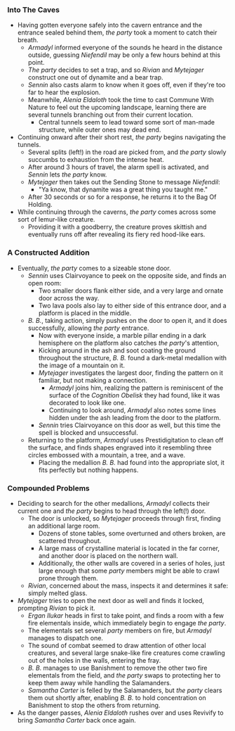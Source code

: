 ### Into The Caves

* Having gotten everyone safely into the cavern entrance and the entrance sealed behind them, *the party* took a moment to catch their breath.
  * *Armadyl* informed everyone of the sounds he heard in the distance outside, guessing *Niefendil* may be only a few hours behind at this point.
  * *The party* decides to set a trap, and so *Rivian* and *Mytejager* construct one out of dynamite and a bear trap.
  * *Sennin* also casts alarm to know when it goes off, even if they're too far to hear the explosion.
  * Meanwhile, *Alenia Eldaloth* took the time to cast Commune With Nature to feel out the upcoming landscape, learning there are several tunnels branching out from their current location.
    * Central tunnels seem to lead toward some sort of man-made structure, while outer ones may dead end.
* Continuing onward after their short rest, *the party* begins navigating the tunnels.
  * Several splits (left!) in the road are picked from, and *the party* slowly succumbs to exhaustion from the intense heat.
  * After around 3 hours of travel, the alarm spell is activated, and *Sennin* lets *the party* know.
  * *Mytejager* then takes out the Sending Stone to message *Niefendil*:
    * "Ya know, that dynamite was a great thing you taught me."
  * After 30 seconds or so for a response, he returns it to the Bag Of Holding.
* While continuing through the caverns, *the party* comes across some sort of lemur-like creature.
  * Providing it with a goodberry, the creature proves skittish and eventually runs off after revealing its fiery red hood-like ears.

### A Constructed Addition

* Eventually, *the party* comes to a sizeable stone door.
  * *Sennin* uses Clairvoyance to peek on the opposite side, and finds an open room: 
    * Two smaller doors flank either side, and a very large and ornate door across the way.
    * Two lava pools also lay to either side of this entrance door, and a platform is placed in the middle.
  * *B. B.*, taking action, simply pushes on the door to open it, and it does successfully, allowing *the party* entrance.
    * Now with everyone inside, a marble pillar ending in a dark hemisphere on the platform also catches *the party*'s attention, 
    * Kicking around in the ash and soot coating the ground throughout the structure, *B. B.* found a dark-metal medallion with the image of a mountain on it.
    * *Mytejager* investigates the largest door, finding the pattern on it familiar, but not making a connection.
      * *Armadyl* joins him, realizing the pattern is reminiscent of the surface of the *Cognition Obelisk* they had found, like it was decorated to look like one.
      * Continuing to look around, *Armadyl* also notes some lines hidden under the ash leading from the door to the platform.
    * *Sennin* tries Clairvoyance on this door as well, but this time the spell is blocked and unsuccessful.
  * Returning to the platform, *Armadyl* uses Prestidigitation to clean off the surface, and finds shapes engraved into it resembling three circles embossed with a mountain, a tree, and a wave.
    * Placing the medallion *B. B.* had found into the appropriate slot, it fits perfectly but nothing happens.

### Compounded Problems

* Deciding to search for the other medallions, *Armadyl* collects their current one and *the party* begins to head through the left(!) door.
  * The door is unlocked, so *Mytejager* proceeds through first, finding an additional large room.
    * Dozens of stone tables, some overturned and others broken, are scattered throughout.
    * A large mass of crystalline material is located in the far corner, and another door is placed on the northern wall.
    * Additionally, the other walls are covered in a series of holes, just large enough that some *party* members might be able to crawl prone through them.
  * *Rivian*, concerned about the mass, inspects it and determines it safe: simply melted glass.
* *Mytejager* tries to open the next door as well and finds it locked, prompting *Rivian* to pick it.
  * *Ergan Ilukar* heads in first to take point, and finds a room with a few fire elementals inside, which immediately begin to engage *the party*.
  * The elementals set several *party* members on fire, but *Armadyl* manages to dispatch one.
  * The sound of combat seemed to draw attention of other local creatures, and several large snake-like fire creatures come crawling out of the holes in the walls, entering the fray.
  * *B. B.* manages to use Banishment to remove the other two fire elementals from the field, and *the party* swaps to protecting her to keep them away while handling the Salamanders.
  * *Samantha Carter* is felled by the Salamanders, but *the party* clears them out shortly after, enabling *B. B.* to hold concentration on Banishment to stop the others from returning.
* As the danger passes, *Alenia Eldaloth* rushes over and uses Revivify to bring *Samantha Carter* back once again.
